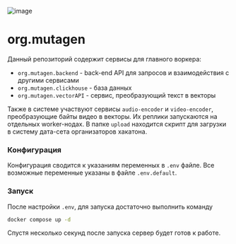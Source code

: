 ![image](https://github.com/meditrace-org/org.mutagen/assets/65663748/18978857-dccf-412a-9159-03b5c2f44893)


# org.mutagen
Данный репозиторий содержит сервисы для главного воркера:
 - `org.mutagen.backend` - back-end API для запросов и взаимодействия с другими сервисами
 - `org.mutagen.clickhouse` - база данных
 - `org.mutagen.vectorAPI` - сервис, преобразующий текст в векторы

Также в системе участвуют сервисы `audio-encoder` и `video-encoder`, преобразующие байты видео в векторы. Их реплики запускаются на отдельных worker-нодах.
В папке `upload` находится скрипт для загрузки в систему дата-сета организаторов хакатона.

### Конфигурация
Конфигурация сводится к указаниям переменных в `.env` файле. Все возможные переменные указаны в файле `.env.default`.

### Запуск
После настройки `.env`, для запуска достаточно выполнить команду
```bash
docker compose up -d
```
Спустя несколько секунд после запуска сервер будет готов к работе.

